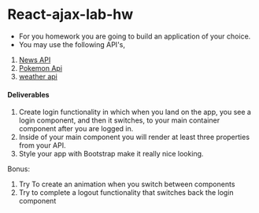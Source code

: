 # React-ajax-lab-hw

- For you homework you are going to build an application of your choice. 
- You may use the following API's,
1. [News API](https://newsapi.org/docs/get-started)
2. [Pokemon Api](https://pokeapi.co/)
3. [weather api](https://openweathermap.org/api)

#### Deliverables
1. Create login functionality in which when you land on the app, you see a login component, and then it switches, to your main container component after you are logged in.  
2.  Inside of your main component you will render at least three properties from your API.
3.  Style your app with Bootstrap make it really nice looking.  

Bonus: 
 1. Try To create an animation when you switch between components
 2.  Try to complete a logout functionality that switches back the login component
